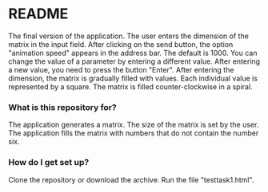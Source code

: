 # README #

The final version of the application.
The user enters the dimension of the matrix in the input field. 
After clicking on the send button, the option "animation speed" appears in the address bar. 
The default is 1000. You can change the value of a parameter by entering a different value. 
After entering a new value, you need to press the button "Enter".
After entering the dimension, the matrix is gradually filled with values. 
Each individual value is represented by a square. 
The matrix is filled counter-clockwise in a spiral.

### What is this repository for? ###

The application generates a matrix. The size of the matrix is set by the user. 
The application fills the matrix with numbers that do not contain the number six.

### How do I get set up? ###

Clone the repository or download the archive.
Run the file "testtask1.html".
